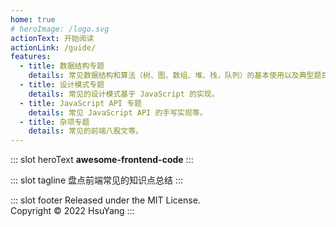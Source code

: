 ```yaml
---
home: true
# heroImage: /logo.svg
actionText: 开始阅读
actionLink: /guide/
features:
  - title: 数据结构专题
    details: 常见数据结构和算法（树、图、数组、堆、栈，队列）的基本使用以及典型题目分析。
  - title: 设计模式专题
    details: 常见的设计模式基于 JavaScript 的实现。
  - title: JavaScript API 专题
    details: 常见 JavaScript API 的手写实现等。
  - title: 杂项专题
    details: 常见的前端八股文等。
---
```



::: slot heroText
<b class="gradient">awesome-frontend-code</b>
:::

::: slot tagline
盘点前端常见的知识点总结
:::

::: slot footer
Released under the MIT License.<br>
Copyright © 2022 HsuYang
:::
